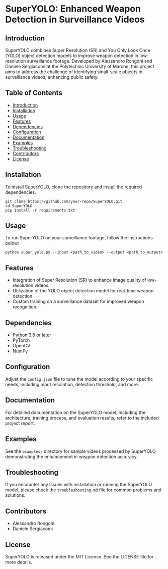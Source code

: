 # SuperYOLO: Enhanced Weapon Detection in Surveillance Videos

## Introduction
SuperYOLO combines Super Resolution (SR) and You Only Look Once (YOLO) object detection models to improve weapon detection in low-resolution surveillance footage. Developed by Alessandro Rongoni and Daniele Sergiacomi at the Polytechnic University of Marche, this project aims to address the challenge of identifying small-scale objects in surveillance videos, enhancing public safety.

## Table of Contents
- [Introduction](#introduction)
- [Installation](#installation)
- [Usage](#usage)
- [Features](#features)
- [Dependencies](#dependencies)
- [Configuration](#configuration)
- [Documentation](#documentation)
- [Examples](#examples)
- [Troubleshooting](#troubleshooting)
- [Contributors](#contributors)
- [License](#license)

## Installation
To install SuperYOLO, clone the repository and install the required dependencies.
```
git clone https://github.com/your-repo/SuperYOLO.git
cd SuperYOLO
pip install -r requirements.txt
```

## Usage
To run SuperYOLO on your surveillance footage, follow the instructions below:
```
python super_yolo.py --input <path_to_video> --output <path_to_output>
```

## Features
- Integration of Super Resolution (SR) to enhance image quality of low-resolution videos.
- Utilization of the YOLO object detection model for real-time weapon detection.
- Custom training on a surveillance dataset for improved weapon recognition.

## Dependencies
- Python 3.8 or later
- PyTorch
- OpenCV
- NumPy

## Configuration
Adjust the `config.json` file to tune the model according to your specific needs, including input resolution, detection threshold, and more.

## Documentation
For detailed documentation on the SuperYOLO model, including the architecture, training process, and evaluation results, refer to the included project report.

## Examples
See the `examples/` directory for sample videos processed by SuperYOLO, demonstrating the enhancement in weapon detection accuracy.

## Troubleshooting
If you encounter any issues with installation or running the SuperYOLO model, please check the `troubleshooting.md` file for common problems and solutions.

## Contributors
- Alessandro Rongoni
- Daniele Sergiacomi

## License
SuperYOLO is released under the MIT License. See the LICENSE file for more details.
